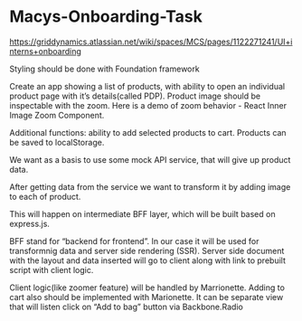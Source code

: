 # Macys-Onboarding-Task

https://griddynamics.atlassian.net/wiki/spaces/MCS/pages/1122271241/UI+interns+onboarding
 
Styling should be done with Foundation framework

Create an app showing a list of products, with ability to open an individual product page with it’s details(called PDP). Product image should be inspectable with the zoom. Here is a demo of zoom behavior - React Inner Image Zoom Component. 

Additional functions: ability to add selected products to cart. Products can be saved to localStorage.


We want as a basis to use some mock API service, that will give up product data. 

After getting data from the service we want to transform it by adding image to each of product. 

This will happen on intermediate BFF layer, which will be built based on express.js. 

BFF stand for “backend for frontend”. In our case it will be used for transformnig data and server side rendering (SSR). Server side document with the layout and data inserted will go to client along with link to prebuilt script with client logic. 

Client logic(like  zoomer feature) will be handled by Marrionette. Adding to cart also should be implemented with Marionette. It can be separate view that will listen click on “Add to bag” button via Backbone.Radio